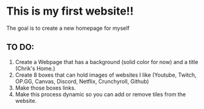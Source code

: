# This is my first website!!
The goal is to create a new homepage for myself

## TO DO:
1. Create a Webpage that has a background (solid color for now) and a title (Chrik's Home.)
2. Create 8 boxes that can hold images of websites I like (Youtube, Twitch, OP.GG, Canvas, Discord, Netflix, Crunchyroll, Github)
3. Make those boxes links.
4. Make this process dynamic so you can add or remove tiles from the website.
